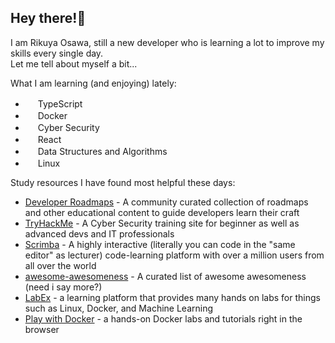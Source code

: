 ## Hey there!👋

I am Rikuya Osawa, still a new developer who is learning a lot to improve my skills every single day. \
Let me tell about myself a bit...

What I am learning (and enjoying) lately:

- <img src="https://cdn-icons-png.flaticon.com/256/919/919832.png" height="16" width="16"> TypeScript
- <img src="https://cdn4.iconfinder.com/data/icons/logos-and-brands/512/97_Docker_logo_logos-512.png" height="16" width="16"> Docker
- <img src="https://cdn-icons-png.flaticon.com/512/508/508337.png" height="16" width="16"> Cyber Security
- <img src="https://upload.wikimedia.org/wikipedia/commons/thumb/a/a7/React-icon.svg/1200px-React-icon.svg.png" height="16" width="16"> React
- <img src="https://cdn-icons-png.flaticon.com/512/9118/9118438.png" height="16" width="16"> Data Structures and Algorithms
- <img src="https://upload.wikimedia.org/wikipedia/commons/thumb/3/35/Tux.svg/1200px-Tux.svg.png" height="16" width="16"> Linux

Study resources I have found most helpful these days:

- [Developer Roadmaps](https://roadmap.sh) - A community curated collection of roadmaps and other educational content to guide developers learn their craft
- [TryHackMe](https://tryhackme.com) - A Cyber Security training site for beginner as well as advanced devs and IT professionals
- [Scrimba](https://scrimba.com) - A highly interactive (literally you can code in the "same editor" as lecturer) code-learning platform with over a million users from all over the world
- [awesome-awesomeness](https://github.com/bayandin/awesome-awesomeness) - A curated list of awesome awesomeness (need i say more?)
- [LabEx](https://labex.io) - a learning platform that provides many hands on labs for things such as Linux, Docker, and Machine Learning
- [Play with Docker](https://training.play-with-docker.com) - a hands-on Docker labs and tutorials right in the browser
